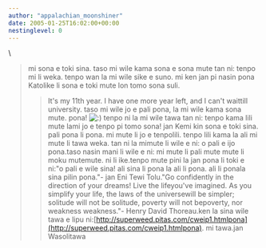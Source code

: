 ```yaml
---
author: "appalachian_moonshiner"
date: 2005-01-25T16:02:00+00:00
nestinglevel: 0
---
```

\
> mi sona e toki sina. taso mi wile kama sona e sona mute tan ni:
> tenpo mi li weka. tenpo wan la mi wile sike e suno. mi ken jan pi
> nasin pona Katolike li sona e toki mute lon tomo sona suli.
>> It's my 11th year. I have one more year left, and I can't waittill
> university.
>> taso mi wile jo e pali pona, la mi wile kama sona mute.
>> pona! ![:)](images/smilies/icon_e_smile.gif "Smile") tenpo ni la mi wile tawa tan ni: tenpo kama lili mute lami
> jo e tenpo pi tomo sona!
>> jan Kemi kin sona e toki sina. pali pona li pona. mi mute li jo e tenpolili. tenpo lili kama la ali mi mute li tawa weka. tan ni la mimute li wile e ni: o pali e ijo pona.taso nasin mani li wile e ni: mi mute li pali mute mute li moku mutemute. ni li ike.tenpo mute pini la jan pona li toki e ni:"o pali e wile sina! ali sina li pona la ali li pona. ali li ponala sina pilin pona."- jan Eni Tewi Tolu."Go confidently in the direction of your dreams! Live the lifeyou've imagined. As you simplify your life, the laws of the universewill be simpler; solitude will not be solitude, poverty will not bepoverty, nor weakness weakness."- Henry David Thoreau.ken la sina wile tawa e lipu ni:[http://superweed.pitas.com/cweip1.htmlpona](http://superweed.pitas.com/cweip1.htmlpona). mi tawa.jan Wasolitawa